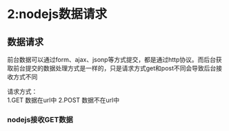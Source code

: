 # 2:nodejs数据请求

## 数据请求

前台数据可以通过form、ajax、jsonp等方式提交，都是通过http协议。而后台获取前台提交的数据处理方式是一样的，只是请求方式get和post不同会导致后台接收方式不同  

请求方式：  
1.GET  数据在url中
2.POST 数据不在url中

### nodejs接收GET数据



